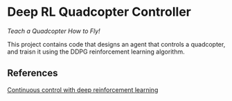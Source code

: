 # Deep RL Quadcopter Controller

*Teach a Quadcopter How to Fly!*

This project contains code that designs an agent that controls a quadcopter, and traisn it using the DDPG reinforcement learning algorithm. 


## References 

[Continuous control with deep reinforcement learning](https://arxiv.org/abs/1509.02971)




